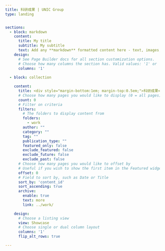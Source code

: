 ```yaml
---
title: 科研成果 | UNIC Group
type: landing


sections:
  - block: markdown
    content:
      title: My title
      subtitle: My subtitle
      text: Add any **markdown** formatted content here - text, images, videos, galleries - and even HTML code!
    design:
      # See Page Builder docs for all section customization options.
      # Choose how many columns the section has. Valid values: '1' or '2'.
      columns: '1'
      
  - block: collection

    content:
      title: <div style="margin-bottom:1em; margin-top:0.5em;">科研成果</div>
      # Choose how many pages you would like to display (0 = all pages)
      count: 0
      # Filter on criteria
      filters:
        # The folders to display content from
        folders:
          - work
        author: ""
        category: ""
        tag: ""
        publication_type: ""
        featured_only: false
        exclude_featured: false
        exclude_future: false
        exclude_past: false
      # Choose how many pages you would like to offset by
      # Useful if you wish to show the first item in the Featured widget
      offset: 0
      # Field to sort by, such as Date or Title
      sort_by: 'content_id'
      sort_ascending: true
      archive:
        enable: true
        text: more
        link: ../work/

    design:
      # Choose a listing view
      view: Showcase
      # Choose single or dual column layout
      columns: '1'
      flip_alt_rows: true

---
```

